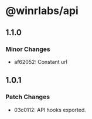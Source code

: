 # @winrlabs/api

## 1.1.0

### Minor Changes

- af62052: Constant url

## 1.0.1

### Patch Changes

- 03c0112: API hooks exported.
